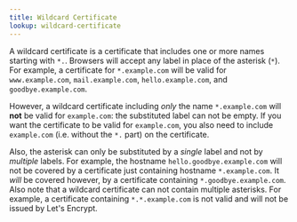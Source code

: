 ```yaml
---
title: Wildcard Certificate
lookup: wildcard-certificate
---
```

A wildcard certificate is a certificate that includes one or more names starting with `*.`. Browsers will accept any label in place of the asterisk (`*`). For example, a certificate for `*.example.com` will be valid for `www.example.com`, `mail.example.com`, `hello.example.com`, and `goodbye.example.com`.

However, a wildcard certificate including *only* the name `*.example.com` will **not** be valid for `example.com`: the substituted label can not be empty. If you want the certificate to be valid for `example.com`, you also need to include `example.com` (i.e. without the `*.` part) on the certificate.

Also, the asterisk can only be substituted by a *single* label and not by *multiple* labels. For example, the hostname `hello.goodbye.example.com` will not be covered by a certificate just containing hostname `*.example.com`. It *will* be covered however, by a certificate containing `*.goodbye.example.com`. Also note that a wildcard certificate can not contain multiple asterisks. For example, a certificate containing `*.*.example.com` is not valid and will not be issued by Let's Encrypt.
